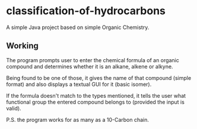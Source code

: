 # classification-of-hydrocarbons
A simple Java project based on simple Organic Chemistry.

## Working
The program prompts user to enter the chemical formula of an organic compound
and determines whether it is an alkane, alkene or alkyne.

Being found to be one of those, it gives the name of that compound (simple format)
and also displays a textual GUI for it (basic isomer).

If the formula doesn't match to the types mentioned, it tells the user what
functional group the entered compound belongs to (provided the input is valid).

P.S. the program works for as many as a 10-Carbon chain.

